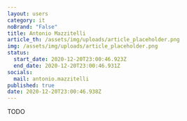 ```yaml
---
layout: users
category: it
noBrand: "False"
title: Antonio Mazzitelli
article_th: /assets/img/uploads/article_placeholder.png
img: /assets/img/uploads/article_placeholder.png
status:
  start_date: 2020-12-20T23:00:46.923Z
  end_date: 2020-12-20T23:00:46.931Z
socials:
  mail: antonio.mazzitelli
published: true
date: 2020-12-20T23:00:46.938Z
---
```

TODO